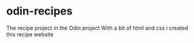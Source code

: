 # odin-recipes
The recipe project in the Odin project
With a bit of html and css i created this recipe website
